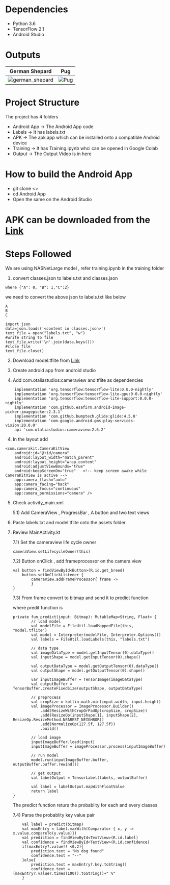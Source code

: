 # Dependencies

* Python 3.6
* TensorFlow 2.1
* Android Studio

# Outputs


German Shepard       |  Pug
:-------------------------:|:-------------------------:
![german_shepard](https://github.com/generic-matrix/Dog-Breed-Classification/blob/main/Output/german_shepard.png?raw=true)  |  ![Pug](https://github.com/generic-matrix/Dog-Breed-Classification/blob/main/Output/pug.png?raw=true)



# Project Structure

The project has 4 folders

* Android App -> The Android App code
* Labels -> It has labels.txt
* APK -> The apk.app which can be installed onto a compatible Android device
* Training -> It has Training.ipynb whci can be opened in Google Colab
* Output -> The Output Video is in here

# How to build the Android App

* git clone <>
* cd Android App
* Open the same on the Android Studio

# APK can be downloaded from the [Link](https://drive.google.com/file/d/1RM5MZsdvZRtQnZOu7a-nhcYXtnitGVya/view?usp=sharing)


# Steps Followed

We are using NASNetLarge model , refer training.ipynb in the training folder

1) convert classes.json to labels.txt and classes.json
```
where {"A": 0, "B": 1,"C":2}
```
we need to convert the above json  to labels.txt like below
```
A
B
C
```

```
import json
data=json.loads('<content in classes.json>')
text_file = open("labels.txt", "w")
#write string to file
text_file.write('\n'.join(data.keys()))
#close file
text_file.close()
```

2) Download model.tflite from [Link](https://drive.google.com/file/d/1mYw36XgrNCya98B2Vx1QU601_Q5YJJs4/view?usp=sharing) 


3) Create android app from android studio 

3) Add com.otaliastudios:cameraview and tflite as dependencies

```
    implementation 'org.tensorflow:tensorflow-lite:0.0.0-nightly'
    implementation 'org.tensorflow:tensorflow-lite-gpu:0.0.0-nightly'
    implementation 'org.tensorflow:tensorflow-lite-support:0.0.0-nightly'
    implementation 'com.github.esafirm.android-image-picker:imagepicker:2.3.1'
    implementation 'com.github.bumptech.glide:glide:4.5.0'
    implementation 'com.google.android.gms:play-services-vision:20.0.0'
    api 'com.otaliastudios:cameraview:2.6.2'
```


4) In the layout add

```
<com.camerakit.CameraKitView
    android:id="@+id/camera"
    android:layout_width="match_parent"
    android:layout_height="wrap_content"
    android:adjustViewBounds="true"
    android:keepScreenOn="true"   <!-- keep screen awake while CameraKitView is active -->
    app:camera_flash="auto"
    app:camera_facing="back"
    app:camera_focus="continuous"
    app:camera_permissions="camera" />
```


5) Check activity_main.xml 

    5.1) Add CameraView , ProgressBar , A button and two text views

6) Paste labels.txt and model.tflite onto the assets folder 

7) Review MainActivity.kt

    7.1) Set the cameraview life cycle owner

    ```
    cameraView.setLifecycleOwner(this)
    ```

    7.2) Button onClick , add frameprocessor on the camera view

    ```
    val button = findViewById<Button>(R.id.get_breed)
        button.setOnClickListener {
            cameraView.addFrameProcessor{ frame ->
            }
    }
    ```

    7.3) From frame convert to bitmap and send it to predict function 

    where predit function is 

    ```
    private fun predict(input: Bitmap): MutableMap<String, Float> {
            // load model
            val modelFile = FileUtil.loadMappedFile(this, "model.tflite")
            val model = Interpreter(modelFile, Interpreter.Options()) 
            val labels = FileUtil.loadLabels(this, "labels.txt")

            // data type
            val imageDataType = model.getInputTensor(0).dataType() 
            val inputShape = model.getInputTensor(0).shape() 

            val outputDataType = model.getOutputTensor(0).dataType() 
            val outputShape = model.getOutputTensor(0).shape() 

            var inputImageBuffer = TensorImage(imageDataType)
            val outputBuffer = TensorBuffer.createFixedSize(outputShape, outputDataType) 

            // preprocess
            val cropSize = kotlin.math.min(input.width, input.height)
            val imageProcessor = ImageProcessor.Builder()
                .add(ResizeWithCropOrPadOp(cropSize, cropSize)) 
                .add(ResizeOp(inputShape[1], inputShape[2], ResizeOp.ResizeMethod.NEAREST_NEIGHBOR)) 
                .add(NormalizeOp(127.5f, 127.5f)) 
                .build()

            // load image
            inputImageBuffer.load(input) 
            inputImageBuffer = imageProcessor.process(inputImageBuffer) 

            // run model
            model.run(inputImageBuffer.buffer, outputBuffer.buffer.rewind())

            // get output
            val labelOutput = TensorLabel(labels, outputBuffer) 

            val label = labelOutput.mapWithFloatValue
            return label
    }
    ```
    The predict function returs the probablity for each and every classes

    7.4) Parse the probablity key value pair

    ```
        val label = predict(bitmap)
        val maxEntry = label.maxWith(Comparator { x, y -> x.value.compareTo(y.value)})
        val prediction = findViewById<TextView>(R.id.label)
        val confidence = findViewById<TextView>(R.id.confidence)
        if(maxEntry?.value!! <0.2){
            prediction.text = "No dog found"
            confidence.text = "--"
        }else{
            prediction.text = maxEntry?.key.toString()
            confidence.text = (maxEntry?.value?.times(100)).toString()+" %"
        }
    ```